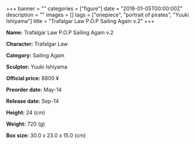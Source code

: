+++
banner = ""
categories = ["figure"]
date = "2018-01-05T00:00:00Z"
description = ""
images = []
tags = ["onepiece", "portrait of pirates", "Yuuki Ishiyama"]
title = "Trafalgar Law P.O.P Sailing Again v.2"
+++

**Name:** Trafalgar Law P.O.P Sailing Again v.2

**Character:** Trafalgar Law

**Category:** Sailing Again 

**Sculptor:** Yuuki Ishiyama

**Official price:** 8800 ¥

**Preorder date:** May-14

**Release date:** Sep-14

**Height:** 24 (cm)

**Weight:** 720 (g)

**Box size:** 30.0 x 23.0 x 15.0 (cm)


